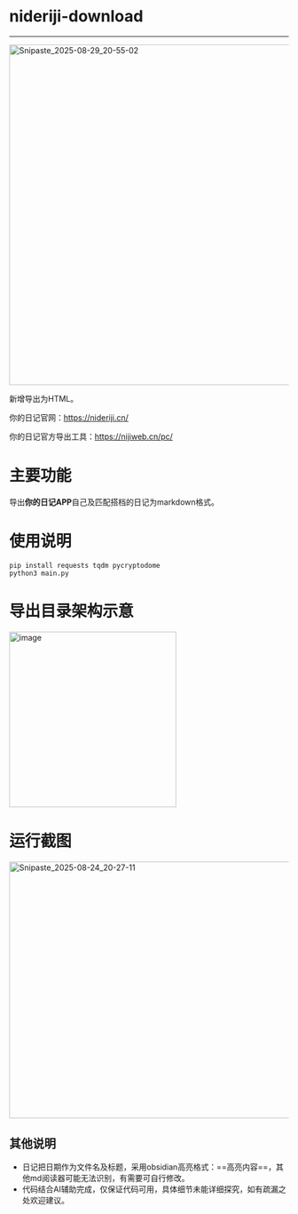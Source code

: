 # nideriji-download
---
<img width="808" height="613" alt="Snipaste_2025-08-29_20-55-02" src="https://github.com/user-attachments/assets/7e69a890-25b1-4f47-93d3-77cd4cf28052" />

新增导出为HTML。


你的日记官网：https://nideriji.cn/

你的日记官方导出工具：https://nijiweb.cn/pc/
# 主要功能
导出**你的日记APP**自己及匹配搭档的日记为markdown格式。
# 使用说明
```
pip install requests tqdm pycryptodome
python3 main.py
```

# 导出目录架构示意


<img width="301" height="316" alt="image" src="https://github.com/user-attachments/assets/55813be5-5420-404c-abbf-017abf506c78" />


# 运行截图
<img width="767" height="462" alt="Snipaste_2025-08-24_20-27-11" src="https://github.com/user-attachments/assets/bc7e4389-7f9d-41cf-b337-a5e71ee8dff8" />


## 其他说明
- 日记把日期作为文件名及标题，采用obsidian高亮格式：==高亮内容==，其他md阅读器可能无法识别，有需要可自行修改。
- 代码结合AI辅助完成，仅保证代码可用，具体细节未能详细探究，如有疏漏之处欢迎建议。


